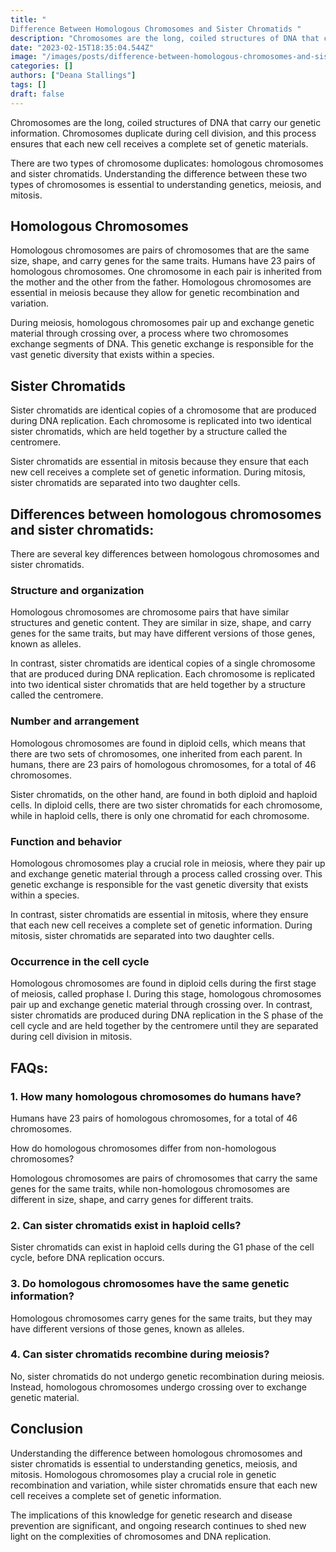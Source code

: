 ```yaml
---
title: "
Difference Between Homologous Chromosomes and Sister Chromatids "
description: "Chromosomes are the long, coiled structures of DNA that carry our genetic information. Chromosomes duplicate during cell division, and this process en"
date: "2023-02-15T18:35:04.544Z"
image: "/images/posts/difference-between-homologous-chromosomes-and-sister-chromatids-780x414.jpg"
categories: []
authors: ["Deana Stallings"]
tags: []
draft: false
---
```


Chromosomes are the long, coiled structures of DNA that carry our genetic information. Chromosomes duplicate during cell division, and this process ensures that each new cell receives a complete set of genetic materials.

There are two types of chromosome duplicates: homologous chromosomes and sister chromatids. Understanding the difference between these two types of chromosomes is essential to understanding genetics, meiosis, and mitosis.

## Homologous Chromosomes

Homologous chromosomes are pairs of chromosomes that are the same size, shape, and carry genes for the same traits. Humans have 23 pairs of homologous chromosomes. One chromosome in each pair is inherited from the mother and the other from the father. Homologous chromosomes are essential in meiosis because they allow for genetic recombination and variation.

During meiosis, homologous chromosomes pair up and exchange genetic material through crossing over, a process where two chromosomes exchange segments of DNA. This genetic exchange is responsible for the vast genetic diversity that exists within a species.

## Sister Chromatids

Sister chromatids are identical copies of a chromosome that are produced during DNA replication. Each chromosome is replicated into two identical sister chromatids, which are held together by a structure called the centromere.

Sister chromatids are essential in mitosis because they ensure that each new cell receives a complete set of genetic information. During mitosis, sister chromatids are separated into two daughter cells.

## Differences between homologous chromosomes and sister chromatids:

There are several key differences between homologous chromosomes and sister chromatids.

### Structure and organization

Homologous chromosomes are chromosome pairs that have similar structures and genetic content. They are similar in size, shape, and carry genes for the same traits, but may have different versions of those genes, known as alleles. 

In contrast, sister chromatids are identical copies of a single chromosome that are produced during DNA replication. Each chromosome is replicated into two identical sister chromatids that are held together by a structure called the centromere.

### Number and arrangement

Homologous chromosomes are found in diploid cells, which means that there are two sets of chromosomes, one inherited from each parent. In humans, there are 23 pairs of homologous chromosomes, for a total of 46 chromosomes. 

Sister chromatids, on the other hand, are found in both diploid and haploid cells. In diploid cells, there are two sister chromatids for each chromosome, while in haploid cells, there is only one chromatid for each chromosome.

### Function and behavior

Homologous chromosomes play a crucial role in meiosis, where they pair up and exchange genetic material through a process called crossing over. This genetic exchange is responsible for the vast genetic diversity that exists within a species. 

In contrast, sister chromatids are essential in mitosis, where they ensure that each new cell receives a complete set of genetic information. During mitosis, sister chromatids are separated into two daughter cells.

### Occurrence in the cell cycle

Homologous chromosomes are found in diploid cells during the first stage of meiosis, called prophase I. During this stage, homologous chromosomes pair up and exchange genetic material through crossing over. In contrast, sister chromatids are produced during DNA replication in the S phase of the cell cycle and are held together by the centromere until they are separated during cell division in mitosis.

## FAQs:

### 1\. How many homologous chromosomes do humans have?

Humans have 23 pairs of homologous chromosomes, for a total of 46 chromosomes.

How do homologous chromosomes differ from non-homologous chromosomes?

Homologous chromosomes are pairs of chromosomes that carry the same genes for the same traits, while non-homologous chromosomes are different in size, shape, and carry genes for different traits.

### 2\. Can sister chromatids exist in haploid cells?

Sister chromatids can exist in haploid cells during the G1 phase of the cell cycle, before DNA replication occurs.

### 3\. Do homologous chromosomes have the same genetic information?

Homologous chromosomes carry genes for the same traits, but they may have different versions of those genes, known as alleles.

### 4\. Can sister chromatids recombine during meiosis?

No, sister chromatids do not undergo genetic recombination during meiosis. Instead, homologous chromosomes undergo crossing over to exchange genetic material.

## Conclusion

Understanding the difference between homologous chromosomes and sister chromatids is essential to understanding genetics, meiosis, and mitosis. Homologous chromosomes play a crucial role in genetic recombination and variation, while sister chromatids ensure that each new cell receives a complete set of genetic information.

The implications of this knowledge for genetic research and disease prevention are significant, and ongoing research continues to shed new light on the complexities of chromosomes and DNA replication.